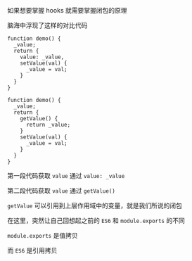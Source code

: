如果想要掌握 hooks 就需要掌握闭包的原理

脑海中浮现了这样的对比代码
```
function demo() {
  _value;
  return {
    value: _value,
    setValue(val) {
      _value = val;
    }
  }
}
```
```
function demo() {
  _value;
  return {
    getValue() {
      return _value;
    }
    setValue(val) {
      _value = val;
    }
  }
}
```
第一段代码获取 ``value`` 通过 ``value: _value``

第二段代码获取 ``value`` 通过 ``getValue()``

``getValue`` 可以引用到上层作用域中的变量，就是我们所说的闭包

在这里，突然让自己回想起之前的 ``ES6`` 和 ``module.exports`` 的不同

``module.exports`` 是值拷贝

而 ``ES6`` 是引用拷贝